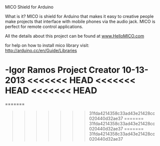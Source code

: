 MICO Shield for Arduino

What is it?
MICO is shield for Arduino that makes it easy to creative people make projects that interface with mobile phones via the audio jack. MICO is perfect for remote control applications.

All the details about this project can be found at www.HelloMICO.com

for help on how to install mico library visit: 
http://arduino.cc/en/Guide/Libraries


-Igor Ramos
Project Creator
10-13-2013
<<<<<<< HEAD
<<<<<<< HEAD
<<<<<<< HEAD
====
=======
>>>>>>> 31fda4214358c33ad43e21428cc020440d32ae37
=======
>>>>>>> 31fda4214358c33ad43e21428cc020440d32ae37
=======
>>>>>>> 31fda4214358c33ad43e21428cc020440d32ae37
